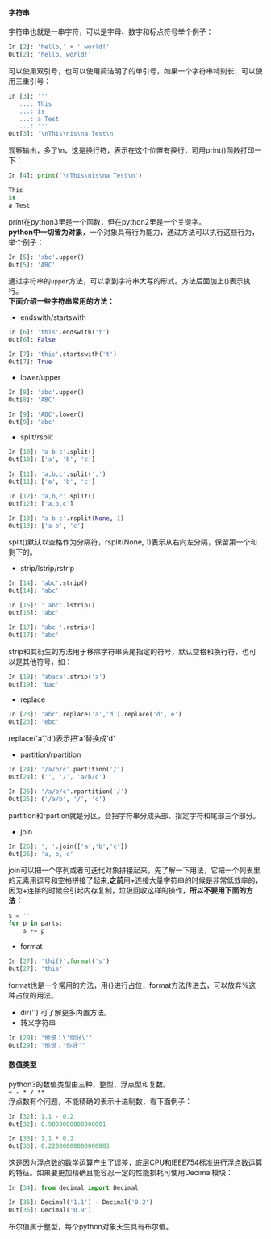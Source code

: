 #### 字符串  
字符串也就是一串字符，可以是字母、数字和标点符号举个例子：
```python
In [2]: 'hello,' + ' world!'
Out[2]: 'hello, world!'
```
可以使用双引号，也可以使用简洁明了的单引号，如果一个字符串特别长，可以使用三重引号：
```python
In [3]: '''
   ...: This
   ...: is
   ...: a Test
   ...: '''
Out[3]: '\nThis\nis\na Test\n'
```  
观察输出，多了\n，这是换行符，表示在这个位置有换行，可用print()函数打印一下：
```python
In [4]: print('\nThis\nis\na Test\n')

This
is
a Test
```  
print在python3里是一个函数，但在python2里是一个关键字。  
**python中一切皆为对象**，一个对象具有行为能力，通过方法可以执行这些行为，举个例子： 
```python
In [5]: 'abc'.upper()
Out[5]: 'ABC'
```
通过字符串的```upper```方法，可以拿到字符串大写的形式。方法后面加上()表示执行。  
**下面介绍一些字符串常用的方法：**
- endswith/startswith
```python
In [6]: 'this'.endswith('t')
Out[6]: False

In [7]: 'this'.startswith('t')
Out[7]: True
```  
- lower/upper
```python
In [8]: 'abc'.upper()
Out[8]: 'ABC'

In [9]: 'ABC'.lower()
Out[9]: 'abc'
```  
- split/rsplit
```python
In [10]: 'a b c'.split()
Out[10]: ['a', 'b', 'c']

In [11]: 'a,b,c'.split(',')
Out[11]: ['a', 'b', 'c']

In [12]: 'a,b,c'.split()
Out[12]: ['a,b,c']

In [13]: 'a b c'.rsplit(None, 1)
Out[13]: ['a b', 'c']
```
split()默认以空格作为分隔符，rsplit(None, 1)表示从右向左分隔，保留第一个和剩下的。

- strip/lstrip/rstrip
```python
In [14]: 'abc'.strip()
Out[14]: 'abc'

In [15]: ' abc'.lstrip()
Out[15]: 'abc'

In [17]: 'abc '.rstrip()
Out[17]: 'abc'
```
strip和其衍生的方法用于移除字符串头尾指定的符号，默认空格和换行符，也可以是其他符号，如：
```python
In [19]: 'abaca'.strip('a')
Out[19]: 'bac'
```
- replace
```python
In [23]: 'abc'.replace('a','d').replace('d','e')
Out[23]: 'ebc'
```
replace('a','d')表示把'a'替换成'd'
- partition/rpartition
```python
In [24]: '/a/b/c'.partition('/')
Out[24]: ('', '/', 'a/b/c')

In [25]: '/a/b/c'.rpartition('/')
Out[25]: ('/a/b', '/', 'c')
```
partition和rpartion就是分区，会把字符串分成头部、指定字符和尾部三个部分。
- join
```python
In [26]: ', '.join(['a','b','c'])
Out[26]: 'a, b, c'
```
join可以把一个序列或者可迭代对象拼接起来，先了解一下用法，它把一个列表里的元素用逗号和空格拼接了起来,**之前**用+连接大量字符串的时候是非常低效率的，因为+连接的时候会引起内存复制，垃圾回收这样的操作，**所以不要用下面的方法：**
```python
s = ''
for p in parts:
    s += p
```
- format
```python
In [27]: 'thi{}'.format('s')
Out[27]: 'this'
```
format也是一个常用的方法，用{}进行占位，format方法传进去，可以放弃%这种占位的用法。
- dir('') 可了解更多内置方法。
- 转义字符串
```python
In [29]: '他说：\'你好\''
Out[29]: "他说：'你好'"
```
#### 数值类型
python3的数值类型由三种，整型、浮点型和复数。  
```+ - * / **```  
浮点数有个问题，不能精确的表示十进制数，看下面例子：
```python
In [32]: 1.1 - 0.2
Out[32]: 0.9000000000000001

In [33]: 1.1 * 0.2
Out[33]: 0.22000000000000003
```
这是因为浮点数的数学运算产生了误差，底层CPU和IEEE754标准进行浮点数运算的特征。如果要更加精确且能容忍一定的性能损耗可使用Decimal模块：
```python
In [34]: from decimal import Decimal

In [35]: Decimal('1.1') - Decimal('0.2')
Out[35]: Decimal('0.9')
```
布尔值属于整型，每个python对象天生具有布尔值。
